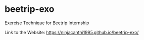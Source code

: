 # beetrip-exo
Exercise Technique for Beetrip Internship

Link to the Website: https://ninjacanthi1995.github.io/beetrip-exo/